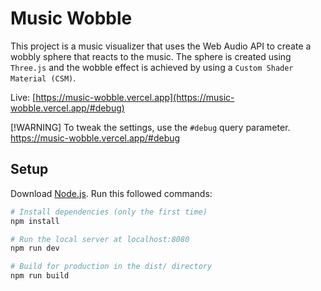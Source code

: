 # Music Wobble

This project is a music visualizer that uses the Web Audio API to create a wobbly sphere that reacts to the music. The sphere is created using `Three.js` and the wobble effect is achieved by using a `Custom Shader Material (CSM)`.

Live: [https://music-wobble.vercel.app](https://music-wobble.vercel.app/#debug)

[!WARNING] To tweak the settings, use the `#debug` query parameter. 
https://music-wobble.vercel.app/#debug

## Setup

Download [Node.js](https://nodejs.org/en/download/).
Run this followed commands:

```bash
# Install dependencies (only the first time)
npm install

# Run the local server at localhost:8080
npm run dev

# Build for production in the dist/ directory
npm run build
```
